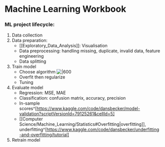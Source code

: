 # Machine Learning Workbook

### ML project lifecycle:
1. Data collection
2. Data preparation:
	- [[Exploratory_Data_Analysis]]: Visualisation
	- Data preprocessing: handling missing, duplicate, invalid data, feature engineering
	- Data splitting
3. Train model
	- Choose algorithm
		![|600](https://editor.analyticsvidhya.com/uploads/66050alla-lgo.PNG)
	- Overfit then regularize
	- Tuning
4. Evaluate model
	- Regression: MSE, MAE 
	- Classification: confusion matrix, accuracy, precision
	- In-sample scores^[https://www.kaggle.com/code/dansbecker/model-validation?scriptVersionId=79125261&cellId=5]
	- [[Computer Science/Machine_Learning/Statistics#Overfitting|overfitting]], underfitting^[https://www.kaggle.com/code/dansbecker/underfitting-and-overfitting/tutorial]
5. Retrain model